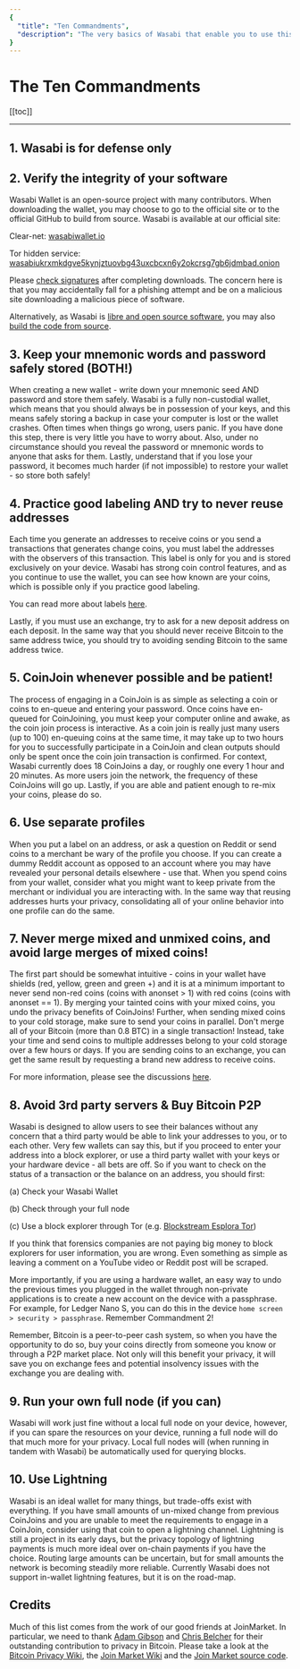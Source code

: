 ```yaml
---
{
  "title": "Ten Commandments",
  "description": "The very basics of Wasabi that enable you to use this powerful tool properly. This is the Wasabi documentation, an archive of knowledge about the open-source, non-custodial and privacy-focused Bitcoin wallet for desktop."
}
---
```


# The Ten Commandments

[[toc]]

---

## 1. Wasabi is for defense only

## 2. Verify the integrity of your software

Wasabi Wallet is an open-source project with many contributors.
When downloading the wallet, you may choose to go to the official site or to the official GitHub to build from source.
Wasabi is available at our official site:

Clear-net: [wasabiwallet.io](https://wasabiwallet.io)

Tor hidden service: [wasabiukrxmkdgve5kynjztuovbg43uxcbcxn6y2okcrsg7gb6jdmbad.onion](http://wasabiukrxmkdgve5kynjztuovbg43uxcbcxn6y2okcrsg7gb6jdmbad.onion)

Please [check signatures](/using-wasabi/InstallPackage.md) after completing downloads.
The concern here is that you may accidentally fall for a phishing attempt and be on a malicious site downloading a malicious piece of software.

Alternatively, as Wasabi is [libre and open source software](https://github.com/zkSNACKs/WalletWasabi), you may also [build the code from source](/using-wasabi/BuildSource.md).

## 3. Keep your mnemonic words and password safely stored (BOTH!)

When creating a new wallet - write down your mnemonic seed AND password and store them safely.
Wasabi is a fully non-custodial wallet, which means that you should always be in possession of your keys, and this means safely storing a backup in case your computer is lost or the wallet crashes.
Often times when things go wrong, users panic.
If you have done this step, there is very little you have to worry about.
Also, under no circumstance should you reveal the password or mnemonic words to anyone that asks for them.
Lastly, understand that if you lose your password, it becomes much harder (if not impossible) to restore your wallet - so store both safely!

## 4. Practice good labeling AND try to never reuse addresses

Each time you generate an addresses to receive coins or you send a transactions that generates change coins, you must label the addresses with the observers of this transaction.
This label is only for you and is stored exclusively on your device.
Wasabi has strong coin control features, and as you continue to use the wallet, you can see how known are your coins, which is possible only if you practice good labeling.

You can read more about labels [here](/using-wasabi/Receive.md#the-importance-of-labeling).

Lastly, if you must use an exchange, try to ask for a new deposit address on each deposit.
In the same way that you should never receive Bitcoin to the same address twice, you should try to avoiding sending Bitcoin to the same address twice.

## 5. CoinJoin whenever possible and be patient!

The process of engaging in a CoinJoin is as simple as selecting a coin or coins to en-queue and entering your password.
Once coins have en-queued for CoinJoining, you must keep your computer online and awake, as the coin join process is interactive.
As a coin join is really just many users (up to 100) en-queuing coins at the same time, it may take up to two hours for you to successfully participate in a CoinJoin and clean outputs should only be spent once the coin join transaction is confirmed.
For context, Wasabi currently does 18 CoinJoins a day, or roughly one every 1 hour and 20 minutes.
As more users join the network, the frequency of these CoinJoins will go up.
Lastly, if you are able and patient enough to re-mix your coins, please do so.

## 6. Use separate profiles

When you put a label on an address, or ask a question on Reddit or send coins to a merchant be wary of the profile you choose.
If you can create a dummy Reddit account as opposed to an account where you may have revealed your personal details elsewhere - use that.
When you spend coins from your wallet, consider what you might want to keep private from the merchant or individual you are interacting with.
In the same way that reusing addresses hurts your privacy, consolidating all of your online behavior into one profile can do the same.

## 7. Never merge mixed and unmixed coins, and avoid large merges of mixed coins!

The first part should be somewhat intuitive - coins in your wallet have shields (red, yellow, green and green +) and it is at a minimum important to never send non-red coins (coins with anonset > 1) with red coins (coins with anonset == 1).
By merging your tainted coins with your mixed coins, you undo the privacy benefits of CoinJoins!
Further, when sending mixed coins to your cold storage, make sure to send your coins in parallel.
Don't merge all of your Bitcoin (more than 0.8 BTC) in a single transaction!
Instead, take your time and send coins to multiple addresses belong to your cold storage over a few hours or days.
If you are sending coins to an exchange, you can get the same result by requesting a brand new address to receive coins.

For more information, please see the discussions [here](https://www.reddit.com/r/WasabiWallet/comments/avxbjy/combining_mixed_coins_privacy_megathread/).

## 8. Avoid 3rd party servers & Buy Bitcoin P2P

Wasabi is designed to allow users to see their balances without any concern that a third party would be able to link your addresses to you, or to each other.
Very few wallets can say this, but if you proceed to enter your address into a block explorer, or use a third party wallet with your keys or your hardware device - all bets are off.
So if you want to check on the status of a transaction or the balance on an address, you should first:

(a) Check your Wasabi Wallet

(b) Check through your full node

(c) Use a block explorer through Tor (e.g. [Blockstream Esplora Tor](http://explorerzydxu5ecjrkwceayqybizmpjjznk5izmitf2modhcusuqlid.onion/))

If you think that forensics companies are not paying big money to block explorers for user information, you are wrong.
Even something as simple as leaving a comment on a YouTube video or Reddit post will be scraped.

More importantly, if you are using a hardware wallet, an easy way to undo the previous times you plugged in the wallet through non-private applications is to create a new account on the device with a passphrase.
For example, for Ledger Nano S, you can do this in the device `home screen > security > passphrase`.
Remember Commandment 2!

Remember, Bitcoin is a peer-to-peer cash system, so when you have the opportunity to do so, buy your coins directly from someone you know or through a P2P market place.
Not only will this benefit your privacy, it will save you on exchange fees and potential insolvency issues with the exchange you are dealing with.

## 9. Run your own full node (if you can)

Wasabi will work just fine without a local full node on your device, however, if you can spare the resources on your device, running a full node will do that much more for your privacy.
Local full nodes will (when running in tandem with Wasabi) be automatically used for querying blocks.

## 10. Use Lightning

Wasabi is an ideal wallet for many things, but trade-offs exist with everything.
If you have small amounts of un-mixed change from previous CoinJoins and you are unable to meet the requirements to engage in a CoinJoin, consider using that coin to open a lightning channel.
Lightning is still a project in its early days, but the privacy topology of lightning payments is much more ideal over on-chain payments if you have the choice.
Routing large amounts can be uncertain, but for small amounts the network is becoming steadily more reliable.
Currently Wasabi does not support in-wallet lightning features, but it is on the road-map.

## Credits

Much of this list comes from the work of our good friends at JoinMarket.
In particular, we need to thank [Adam Gibson](https://twitter.com/waxwing__) and [Chris Belcher](https://twitter.com/chris_belcher_) for their outstanding contribution to privacy in Bitcoin.
Please take a look at the [Bitcoin Privacy Wiki](https://en.bitcoin.it/wiki/Privacy), the [Join Market Wiki](https://en.bitcoin.it/wiki/JoinMarket) and the [Join Market source code](https://github.com/JoinMarket-Org).
